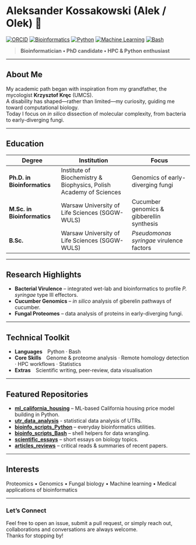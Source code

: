 # Aleksander Kossakowski (Alek / Olek) 👋  

[![ORCID](https://img.shields.io/badge/ORCID-0000--0003--2173--759X-a6ce39)](https://orcid.org/0000-0003-2173-759X)
[![Bioinformatics](https://img.shields.io/badge/Bioinformatics-Researcher-blue)](#)
[![Python](https://img.shields.io/badge/Python-Proficient-blue)](#)
[![Machine Learning](https://img.shields.io/badge/Machine%20Learning-Fundamentals-purple)](#)
[![Bash](https://img.shields.io/badge/Bash-Proficient-red)](#)

> **Bioinformatician • PhD candidate • HPC & Python enthusiast**

---

## About Me
My academic path began with inspiration from my grandfather, the mycologist **Krzysztof Kręc** (UMCS).  
A disability has shaped—rather than limited—my curiosity, guiding me toward computational biology.  
Today I focus on *in silico* dissection of molecular complexity, from bacteria to early-diverging fungi.

---

## Education
| Degree | Institution | Focus |
| ------ | ----------- | ----- |
| **Ph.D. in Bioinformatics** | Institute of Biochemistry & Biophysics, Polish Academy of Sciences | Genomics of early-diverging fungi |
| **M.Sc. in Bioinformatics** | Warsaw University of Life Sciences (SGGW-WULS) | Cucumber genomics & gibberellin synthesis |
| **B.Sc.** | Warsaw University of Life Sciences (SGGW-WULS) | _Pseudomonas syringae_ virulence factors |

---

## Research Highlights
- **Bacterial Virulence** – integrated wet-lab and bioinformatics to profile *P. syringae* type III effectors.  
- **Cucumber Genomics** – _in silico_ analysis of giberelin pathways of cucumber.  
- **Fungal Proteomes** – data analysis of proteins in early-diverging fungi.

---

## Technical Toolkit
- **Languages** Python · Bash  
- **Core Skills** Genome & proteome analysis · Remote homology detection · HPC workflows · Statistics  
- **Extras** Scientific writing, peer-review, data visualisation

---

## Featured Repositories
- **[ml_california_housing](https://github.com/a-kossakowski/ml_california_housing)** – ML-based California housing price model building in Python.
- **[utr_data_analysis](https://github.com/a-kossakowski/utr_data_analysis/)** - statistical data analysis of UTRs.
- **[bioinfo_scripts_Python](https://github.com/a-kossakowski/bioinfo_scripts_Python)** – everyday bioinformatics utilities.  
- **[bioinfo_scripts_Bash](https://github.com/a-kossakowski/bioinfo_scripts_Bash)** – shell helpers for data wrangling.  
- **[scientific_essays](https://github.com/a-kossakowski/scientific_essays)** – short essays on biology topics.  
- **[articles_reviews](https://github.com/a-kossakowski/articles_reviews)** – critical reads & summaries of recent papers.

---

## Interests
Proteomics • Genomics • Fungal biology • Machine learning • Medical applications of bioinformatics

---

### Let’s Connect
Feel free to open an issue, submit a pull request, or simply reach out, collaborations and conversations are always welcome.  
Thanks for stopping by!
